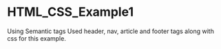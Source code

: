 # HTML_CSS_Example1
Using Semantic tags
Used header, nav, article and footer tags along with css for this example.

